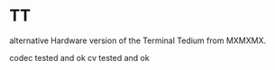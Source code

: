 # TT

alternative Hardware version of the Terminal Tedium from MXMXMX.

codec tested and ok
cv tested and ok
